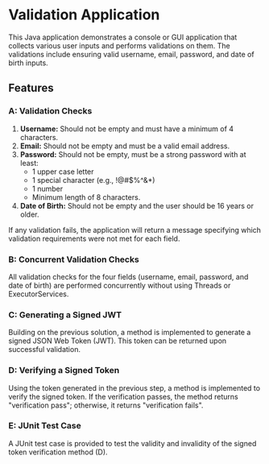 # Validation Application

This Java application demonstrates a console or GUI application that collects various user inputs and performs validations on them. The validations include ensuring valid username, email, password, and date of birth inputs.

## Features

### A: Validation Checks

1. **Username:** Should not be empty and must have a minimum of 4 characters.
2. **Email:** Should not be empty and must be a valid email address.
3. **Password:** Should not be empty, must be a strong password with at least:
   - 1 upper case letter
   - 1 special character (e.g., !@#$%^&*)
   - 1 number
   - Minimum length of 8 characters.
4. **Date of Birth:** Should not be empty and the user should be 16 years or older.

If any validation fails, the application will return a message specifying which validation requirements were not met for each field.

### B: Concurrent Validation Checks

All validation checks for the four fields (username, email, password, and date of birth) are performed concurrently without using Threads or ExecutorServices.

### C: Generating a Signed JWT

Building on the previous solution, a method is implemented to generate a signed JSON Web Token (JWT). This token can be returned upon successful validation.

### D: Verifying a Signed Token

Using the token generated in the previous step, a method is implemented to verify the signed token. If the verification passes, the method returns "verification pass"; otherwise, it returns "verification fails".

### E: JUnit Test Case

A JUnit test case is provided to test the validity and invalidity of the signed token verification method (D).

